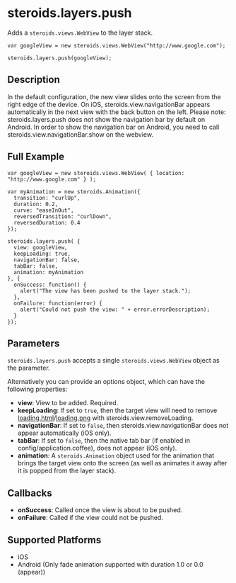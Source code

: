 steroids.layers.push
=================

Adds a `steroids.views.WebView` to the layer stack.

    var googleView = new steroids.views.WebView("http://www.google.com");

    steroids.layers.push(googleView);

Description
-----------

In the default configuration, the new view slides onto the screen from the right edge of the device.  On iOS, steroids.view.navigationBar appears automatically in the next view with the back button on the left. Please note: steroids.layers.push does not show the navigation bar by default on Android. In order to show the navigation bar on Android, you need to call steroids.view.navigationBar.show on the webview.

Full Example
-------------

    var googleView = new steroids.views.WebView( { location: "http://www.google.com" } );

    var myAnimation = new steroids.Animation({
      transition: "curlUp",
      duration: 0.2,
      curve: "easeInOut",
      reversedTransition: "curlDown",
      reversedDuration: 0.4
    });

    steroids.layers.push( {
      view: googleView,
      keepLoading: true,
      navigationBar: false,
      tabBar: false,
      animation: myAnimation
    }, {
      onSuccess: function() {
        alert("The view has been pushed to the layer stack.");
      },
      onFailure: function(error) {
        alert("Could not push the view: " + error.errorDescription);
      }
    });

Parameters
----------


`steroids.layers.push` accepts a single `steroids.views.WebView` object as the parameter.

Alternatively you can provide an options object, which can have the following properties:

- __view__: View to be added. Required.
- __keepLoading__: If set to `true`, then the target view will need to remove [loading.html](http://guides.appgyver.com/steroids/guides/ios/loading-html/)/[loading.png](http://guides.appgyver.com/steroids/guides/android/loading-png/) with steroids.view.removeLoading.
- __navigationBar__: If set to `false`, then steroids.view.navigationBar does not appear automatically (iOS only).
- __tabBar__: If set to `false`, then the native tab bar (if enabled in config/application.coffee), does not appear (iOS only).
- __animation__: A `steroids.Animation` object used for the animation that brings the target view onto the screen (as well as animates it away after it is popped from the layer stack).

Callbacks
---------
- __onSuccess__: Called once the view is about to be pushed.
- __onFailure__: Called if the view could not be pushed.

Supported Platforms
-------------------

- iOS
- Android (Only fade animation supported with duration 1.0 or 0.0 (appear))

